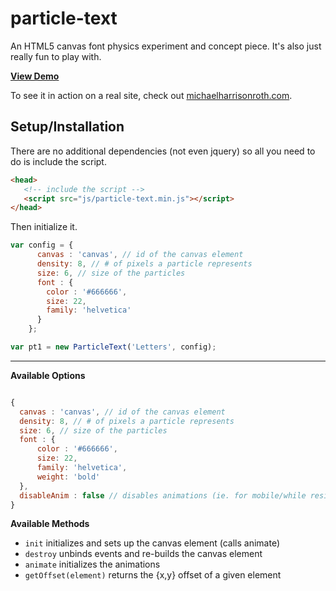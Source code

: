 # particle-text
An HTML5 canvas font physics experiment and concept piece. It's also just really fun to play with.

**[View Demo](http://michaelharrisonroth.github.io/particle-text/)**

To see it in action on a real site, check out [michaelharrisonroth.com](http://michaelharrisonroth.com).

## Setup/Installation

There are no additional dependencies (not even jquery) so all you need to do is include the script.

```html
<head>
   <!-- include the script -->
   <script src="js/particle-text.min.js"></script>
</head>
```

Then initialize it.

```javascript
var config = {
      canvas : 'canvas', // id of the canvas element 
      density: 8, // # of pixels a particle represents
      size: 6, // size of the particles
      font : {
        color : '#666666',
        size: 22,
        family: 'helvetica'
      }
    };

var pt1 = new ParticleText('Letters', config);
```

---

**Available Options**

```javascript

{
  canvas : 'canvas', // id of the canvas element 
  density: 8, // # of pixels a particle represents
  size: 6, // size of the particles
  font : {
      color : '#666666',
      size: 22,
      family: 'helvetica',
      weight: 'bold'
  },
  disableAnim : false // disables animations (ie. for mobile/while resizing)
}

```

**Available Methods**

* `init` initializes and sets up the canvas element (calls animate)
* `destroy` unbinds events and re-builds the canvas element
* `animate` initializes the animations
* `getOffset(element)` returns the {x,y} offset of a given element
